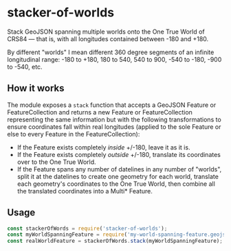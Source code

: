 # stacker-of-worlds

Stack GeoJSON spanning multiple worlds onto the One True World of CRS84 — that is, with all longitudes contained between -180 and +180.

By different "worlds" I mean different 360 degree segments of an infinite longitudinal range: -180 to +180, 180 to 540, 540 to 900, -540 to -180, -900 to -540, etc.

## How it works

The module exposes a `stack` function that accepts a GeoJSON Feature or FeatureCollection and returns a new Feature or FeatureCollection representing the same information but with the following transformations to ensure coordinates fall within real longitudes (applied to the sole Feature or else to every Feature in the FeatureCollection):

- If the Feature exists completely *inside* +/-180, leave it as it is.
- If the Feature exists completely *outside* +/-180, translate its coordinates over to the One True World.
- If the Feature spans any number of datelines in any number of "worlds", split it at the datelines to create one geometry for each world, translate each geometry's coordinates to the One True World, then combine all the translated coordinates into a Multi* Feature.

## Usage

```js
const stackerOfWords = require('stacker-of-worlds');
const myWorldSpanningFeature = require('my-world-spanning-feature.geojson');
const realWorldFeature = stackerOfWords.stack(myWorldSpanningFeature);
```
